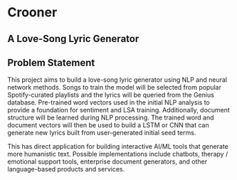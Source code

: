 # Crooner
## A Love-Song Lyric Generator

## Problem Statement
This project aims to build a love-song lyric generator using NLP and neural network methods. Songs to train the model will be selected from popular Spotify-curated playlists and the lyrics will be queried from the Genius database. Pre-trained word vectors used in the initial NLP analysis to provide a foundation for sentiment and LSA training. Additionally, document structure will be learned during NLP processing. The trained word and document vectors will then be used to build a LSTM or CNN that can generate new lyrics built from user-generated initial seed terms.

This has direct application for building interactive AI/ML tools that generate more humanistic text. Possible implementations include chatbots, therapy / emotional support tools, enterprise document generators, and other language-based products and services.
